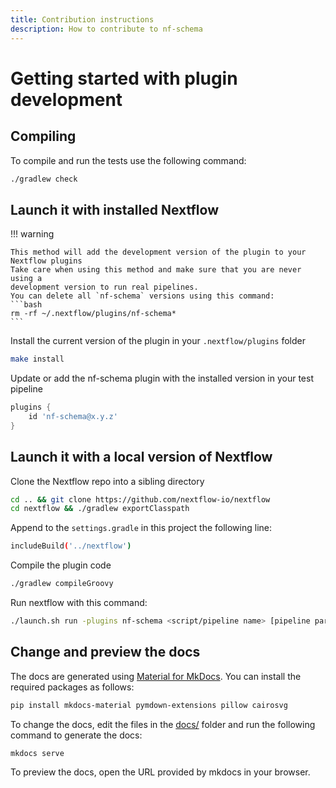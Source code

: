 ```yaml
---
title: Contribution instructions
description: How to contribute to nf-schema
---
```


# Getting started with plugin development

## Compiling

To compile and run the tests use the following command:

```bash
./gradlew check
```

## Launch it with installed Nextflow

!!! warning

    This method will add the development version of the plugin to your Nextflow plugins
    Take care when using this method and make sure that you are never using a 
    development version to run real pipelines.
    You can delete all `nf-schema` versions using this command:
    ```bash
    rm -rf ~/.nextflow/plugins/nf-schema*
    ```

Install the current version of the plugin in your `.nextflow/plugins` folder

```bash
make install
```

Update or add the nf-schema plugin with the installed version in your test pipeline

```groovy title="nextflow.config"
plugins {
    id 'nf-schema@x.y.z'
}
```

## Launch it with a local version of Nextflow

Clone the Nextflow repo into a sibling directory

```bash
cd .. && git clone https://github.com/nextflow-io/nextflow
cd nextflow && ./gradlew exportClasspath
```

Append to the `settings.gradle` in this project the following line:

```bash
includeBuild('../nextflow')
```

Compile the plugin code

```bash
./gradlew compileGroovy
```

Run nextflow with this command:

```bash
./launch.sh run -plugins nf-schema <script/pipeline name> [pipeline params]
```

## Change and preview the docs

The docs are generated using [Material for MkDocs](https://squidfunk.github.io/mkdocs-material/).
You can install the required packages as follows:

```bash
pip install mkdocs-material pymdown-extensions pillow cairosvg
```

To change the docs, edit the files in the [docs/](https://github.com/nextflow-io/nf-schema/tree/master/docs) folder and run the following command to generate the docs:

```bash
mkdocs serve
```

To preview the docs, open the URL provided by mkdocs in your browser.
